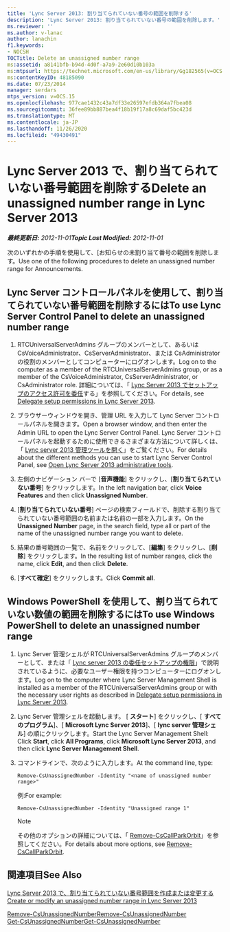 ```yaml
---
title: 'Lync Server 2013: 割り当てられていない番号の範囲を削除する'
description: 'Lync Server 2013: 割り当てられていない番号の範囲を削除します。'
ms.reviewer: ''
ms.author: v-lanac
author: lanachin
f1.keywords:
- NOCSH
TOCTitle: Delete an unassigned number range
ms:assetid: a8141bfb-b94d-4d0f-a7a9-2e60d10b103a
ms:mtpsurl: https://technet.microsoft.com/en-us/library/Gg182565(v=OCS.15)
ms:contentKeyID: 48185090
ms.date: 07/23/2014
manager: serdars
mtps_version: v=OCS.15
ms.openlocfilehash: 977cae1432c43a7df33e26597efdb364a7fbea08
ms.sourcegitcommit: 36fee89bb887bea4f18b19f17a8c69daf5bc423d
ms.translationtype: MT
ms.contentlocale: ja-JP
ms.lasthandoff: 11/26/2020
ms.locfileid: "49430491"
---
```

# <a name="delete-an-unassigned-number-range-in-lync-server-2013"></a><span data-ttu-id="9bb91-103">Lync Server 2013 で、割り当てられていない番号範囲を削除する</span><span class="sxs-lookup"><span data-stu-id="9bb91-103">Delete an unassigned number range in Lync Server 2013</span></span>

<div data-xmlns="http://www.w3.org/1999/xhtml">

<div class="topic" data-xmlns="http://www.w3.org/1999/xhtml" data-msxsl="urn:schemas-microsoft-com:xslt" data-cs="https://msdn.microsoft.com/">

<div data-asp="https://msdn2.microsoft.com/asp">



</div>

<div id="mainSection">

<div id="mainBody"><span data-ttu-id="9bb91-104">

<span> </span></span><span class="sxs-lookup"><span data-stu-id="9bb91-104">

<span> </span></span></span>

<span data-ttu-id="9bb91-105">_**最終更新日:** 2012-11-01_</span><span class="sxs-lookup"><span data-stu-id="9bb91-105">_**Topic Last Modified:** 2012-11-01_</span></span>

<span data-ttu-id="9bb91-106">次のいずれかの手順を使用して、[お知らせの未割り当て番号の範囲を削除します。</span><span class="sxs-lookup"><span data-stu-id="9bb91-106">Use one of the following procedures to delete an unassigned number range for Announcements.</span></span>

<div>

## <a name="to-use-lync-server-control-panel-to-delete-an-unassigned-number-range"></a><span data-ttu-id="9bb91-107">Lync Server コントロールパネルを使用して、割り当てられていない番号範囲を削除するには</span><span class="sxs-lookup"><span data-stu-id="9bb91-107">To use Lync Server Control Panel to delete an unassigned number range</span></span>

1.  <span data-ttu-id="9bb91-108">RTCUniversalServerAdmins グループのメンバーとして、あるいは CsVoiceAdministrator、CsServerAdministrator、または CsAdministrator の役割のメンバーとしてコンピューターにログオンします。</span><span class="sxs-lookup"><span data-stu-id="9bb91-108">Log on to the computer as a member of the RTCUniversalServerAdmins group, or as a member of the CsVoiceAdministrator, CsServerAdministrator, or CsAdministrator role.</span></span> <span data-ttu-id="9bb91-109">詳細については、「 [Lync Server 2013 でセットアップのアクセス許可を委任](lync-server-2013-delegate-setup-permissions.md)する」を参照してください。</span><span class="sxs-lookup"><span data-stu-id="9bb91-109">For details, see [Delegate setup permissions in Lync Server 2013](lync-server-2013-delegate-setup-permissions.md).</span></span>

2.  <span data-ttu-id="9bb91-110">ブラウザーウィンドウを開き、管理 URL を入力して Lync Server コントロールパネルを開きます。</span><span class="sxs-lookup"><span data-stu-id="9bb91-110">Open a browser window, and then enter the Admin URL to open the Lync Server Control Panel.</span></span> <span data-ttu-id="9bb91-111">Lync Server コントロールパネルを起動するために使用できるさまざまな方法について詳しくは、「 [Lync server 2013 管理ツールを開く](lync-server-2013-open-lync-server-administrative-tools.md)」をご覧ください。</span><span class="sxs-lookup"><span data-stu-id="9bb91-111">For details about the different methods you can use to start Lync Server Control Panel, see [Open Lync Server 2013 administrative tools](lync-server-2013-open-lync-server-administrative-tools.md).</span></span>

3.  <span data-ttu-id="9bb91-112">左側のナビゲーション バーで [**音声機能**] をクリックし、[**割り当てられていない番号**] をクリックします。</span><span class="sxs-lookup"><span data-stu-id="9bb91-112">In the left navigation bar, click **Voice Features** and then click **Unassigned Number**.</span></span>

4.  <span data-ttu-id="9bb91-113">[**割り当てられていない番号**] ページの検索フィールドで、削除する割り当てられていない番号範囲の名前または名前の一部を入力します。</span><span class="sxs-lookup"><span data-stu-id="9bb91-113">On the **Unassigned Number** page, in the search field, type all or part of the name of the unassigned number range you want to delete.</span></span>

5.  <span data-ttu-id="9bb91-114">結果の番号範囲の一覧で、名前をクリックして、[**編集**] をクリックし、[**削除**] をクリックします。</span><span class="sxs-lookup"><span data-stu-id="9bb91-114">In the resulting list of number ranges, click the name, click **Edit**, and then click **Delete**.</span></span>

6.  <span data-ttu-id="9bb91-115">[**すべて確定**] をクリックします。</span><span class="sxs-lookup"><span data-stu-id="9bb91-115">Click **Commit all**.</span></span>

</div>

<div>

## <a name="to-use-windows-powershell-to-delete-an-unassigned-number-range"></a><span data-ttu-id="9bb91-116">Windows PowerShell を使用して、割り当てられていない数値の範囲を削除するには</span><span class="sxs-lookup"><span data-stu-id="9bb91-116">To use Windows PowerShell to delete an unassigned number range</span></span>

1.  <span data-ttu-id="9bb91-117">Lync Server 管理シェルが RTCUniversalServerAdmins グループのメンバーとして、または「 [Lync server 2013 の委任セットアップの権限](lync-server-2013-delegate-setup-permissions.md)」で説明されているように、必要なユーザー権限を持つコンピューターにログオンします。</span><span class="sxs-lookup"><span data-stu-id="9bb91-117">Log on to the computer where Lync Server Management Shell is installed as a member of the RTCUniversalServerAdmins group or with the necessary user rights as described in [Delegate setup permissions in Lync Server 2013](lync-server-2013-delegate-setup-permissions.md).</span></span>

2.  <span data-ttu-id="9bb91-118">Lync Server 管理シェルを起動します。 [ **スタート**] をクリックし、[ **すべてのプログラム**]、[ **Microsoft Lync Server 2013**]、[ **lync server 管理シェル**] の順にクリックします。</span><span class="sxs-lookup"><span data-stu-id="9bb91-118">Start the Lync Server Management Shell: Click **Start**, click **All Programs**, click **Microsoft Lync Server 2013**, and then click **Lync Server Management Shell**.</span></span>

3.  <span data-ttu-id="9bb91-119">コマンドラインで、次のように入力します。</span><span class="sxs-lookup"><span data-stu-id="9bb91-119">At the command line, type:</span></span>
    
        Remove-CsUnassignedNumber -Identity "<name of unassigned number range>" 
    
    <span data-ttu-id="9bb91-120">例:</span><span class="sxs-lookup"><span data-stu-id="9bb91-120">For example:</span></span>
    
        Remove-CsUnassignedNumber -Identity "Unassigned range 1"
    
    <div>
    

    > [!NOTE]  
    > <span data-ttu-id="9bb91-121">その他のオプションの詳細については、「 <A href="https://docs.microsoft.com/powershell/module/skype/Remove-CsCallParkOrbit">Remove-CsCallParkOrbit</A>」を参照してください。</span><span class="sxs-lookup"><span data-stu-id="9bb91-121">For details about more options, see <A href="https://docs.microsoft.com/powershell/module/skype/Remove-CsCallParkOrbit">Remove-CsCallParkOrbit</A>.</span></span>

    
    </div>

</div>

<div>

## <a name="see-also"></a><span data-ttu-id="9bb91-122">関連項目</span><span class="sxs-lookup"><span data-stu-id="9bb91-122">See Also</span></span>


[<span data-ttu-id="9bb91-123">Lync Server 2013 で、割り当てられていない番号範囲を作成または変更する</span><span class="sxs-lookup"><span data-stu-id="9bb91-123">Create or modify an unassigned number range in Lync Server 2013</span></span>](lync-server-2013-create-or-modify-an-unassigned-number-range.md)  


[<span data-ttu-id="9bb91-124">Remove-CsUnassignedNumber</span><span class="sxs-lookup"><span data-stu-id="9bb91-124">Remove-CsUnassignedNumber</span></span>](https://docs.microsoft.com/powershell/module/skype/Remove-CsUnassignedNumber)  
[<span data-ttu-id="9bb91-125">Get-CsUnassignedNumber</span><span class="sxs-lookup"><span data-stu-id="9bb91-125">Get-CsUnassignedNumber</span></span>](https://docs.microsoft.com/powershell/module/skype/Get-CsUnassignedNumber)  
  

<span data-ttu-id="9bb91-126"></div>

</div>

<span> </span>

</div>

</div>

</span><span class="sxs-lookup"><span data-stu-id="9bb91-126"></div>

</div>

<span> </span>

</div>

</div>

</span></span></div>

